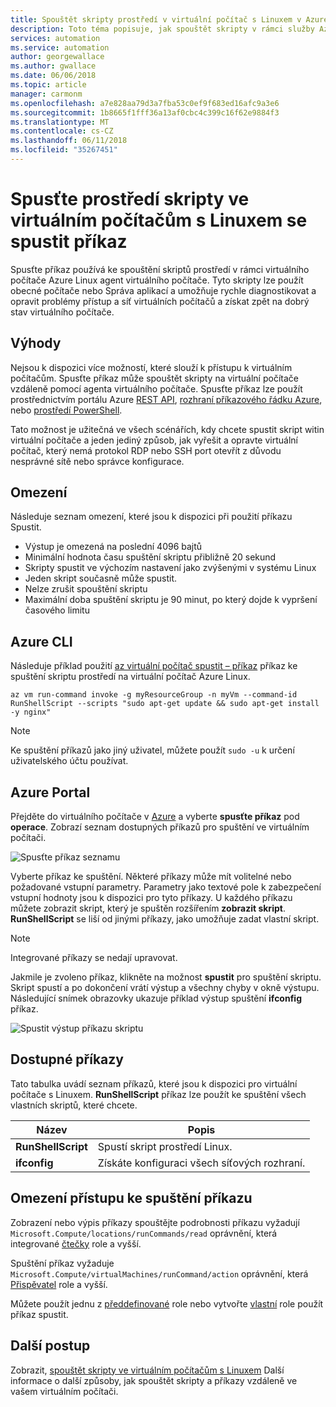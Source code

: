```yaml
---
title: Spouštět skripty prostředí v virtuální počítač s Linuxem v Azure
description: Toto téma popisuje, jak spouštět skripty v rámci služby Azure Linux virtuálního počítače pomocí příkazu Spustit
services: automation
ms.service: automation
author: georgewallace
ms.author: gwallace
ms.date: 06/06/2018
ms.topic: article
manager: carmonm
ms.openlocfilehash: a7e828aa79d3a7fba53c0ef9f683ed16afc9a3e6
ms.sourcegitcommit: 1b8665f1fff36a13af0cbc4c399c16f62e9884f3
ms.translationtype: MT
ms.contentlocale: cs-CZ
ms.lasthandoff: 06/11/2018
ms.locfileid: "35267451"
---
```

# <a name="run-shell-scripts-in-your-linux-vm-with-run-command"></a>Spusťte prostředí skripty ve virtuálním počítačům s Linuxem se spustit příkaz

Spusťte příkaz používá ke spouštění skriptů prostředí v rámci virtuálního počítače Azure Linux agent virtuálního počítače. Tyto skripty lze použít obecné počítače nebo Správa aplikací a umožňuje rychle diagnostikovat a opravit problémy přístup a síť virtuálních počítačů a získat zpět na dobrý stav virtuálního počítače.

## <a name="benefits"></a>Výhody

Nejsou k dispozici více možností, které slouží k přístupu k virtuálním počítačům. Spusťte příkaz může spouštět skripty na virtuální počítače vzdáleně pomocí agenta virtuálního počítače. Spusťte příkaz lze použít prostřednictvím portálu Azure [REST API](/rest/api/compute/virtual%20machines%20run%20commands/runcommand), [rozhraní příkazového řádku Azure](/cli/azure/vm/run-command?view=azure-cli-latest#az-vm-run-command-invoke), nebo [prostředí PowerShell](/powershell/module/azurerm.compute/invoke-azurermvmruncommand).

Tato možnost je užitečná ve všech scénářích, kdy chcete spustit skript witin virtuální počítače a jeden jediný způsob, jak vyřešit a opravte virtuální počítač, který nemá protokol RDP nebo SSH port otevřít z důvodu nesprávné sítě nebo správce konfigurace.

## <a name="restrictions"></a>Omezení

Následuje seznam omezení, které jsou k dispozici při použití příkazu Spustit.

* Výstup je omezená na poslední 4096 bajtů
* Minimální hodnota času spuštění skriptu přibližně 20 sekund
* Skripty spustit ve výchozím nastavení jako zvýšenými v systému Linux
* Jeden skript současně může spustit.
* Nelze zrušit spouštění skriptu
* Maximální doba spuštění skriptu je 90 minut, po který dojde k vypršení časového limitu

## <a name="azure-cli"></a>Azure CLI

Následuje příklad použití [az virtuální počítač spustit – příkaz](/cli/azure/vm/run-command?view=azure-cli-latest#az-vm-run-command-invoke) příkaz ke spuštění skriptu prostředí na virtuální počítač Azure Linux.

```azurecli-interactive
az vm run-command invoke -g myResourceGroup -n myVm --command-id RunShellScript --scripts "sudo apt-get update && sudo apt-get install -y nginx"
```

> [!NOTE]
> Ke spuštění příkazů jako jiný uživatel, můžete použít `sudo -u` k určení uživatelského účtu používat.

## <a name="azure-portal"></a>Azure Portal

Přejděte do virtuálního počítače v [Azure](https://portal.azure.com) a vyberte **spusťte příkaz** pod **operace**. Zobrazí seznam dostupných příkazů pro spuštění ve virtuálním počítači.

![Spusťte příkaz seznamu](./media/run-command/run-command-list.png)

Vyberte příkaz ke spuštění. Některé příkazy může mít volitelné nebo požadované vstupní parametry. Parametry jako textové pole k zabezpečení vstupní hodnoty jsou k dispozici pro tyto příkazy. U každého příkazu můžete zobrazit skript, který je spuštěn rozšířením **zobrazit skript**. **RunShellScript** se liší od jinými příkazy, jako umožňuje zadat vlastní skript. 

> [!NOTE]
> Integrované příkazy se nedají upravovat.

Jakmile je zvoleno příkaz, klikněte na možnost **spustit** pro spuštění skriptu. Skript spustí a po dokončení vrátí výstup a všechny chyby v okně výstupu. Následující snímek obrazovky ukazuje příklad výstup spuštění **ifconfig** příkaz.

![Spustit výstup příkazu skriptu](./media/run-command/run-command-script-output.png)

## <a name="available-commands"></a>Dostupné příkazy

Tato tabulka uvádí seznam příkazů, které jsou k dispozici pro virtuální počítače s Linuxem. **RunShellScript** příkaz lze použít ke spuštění všech vlastních skriptů, které chcete.

|**Název**|**Popis**|
|---|---|
|**RunShellScript**|Spustí skript prostředí Linux.|
|**ifconfig**| Získáte konfiguraci všech síťových rozhraní.|

## <a name="limiting-access-to-run-command"></a>Omezení přístupu ke spuštění příkazu

Zobrazení nebo výpis příkazy spouštějte podrobnosti příkazu vyžadují `Microsoft.Compute/locations/runCommands/read` oprávnění, která integrované [čtečky](../../role-based-access-control/built-in-roles.md#reader) role a vyšší.

Spuštění příkaz vyžaduje `Microsoft.Compute/virtualMachines/runCommand/action` oprávnění, která [Přispěvatel](../../role-based-access-control/built-in-roles.md#virtual-machine-contributor) role a vyšší.

Můžete použít jednu z [předdefinované](../../role-based-access-control/built-in-roles.md) role nebo vytvořte [vlastní](../../role-based-access-control/custom-roles.md) role použít příkaz spustit.

## <a name="next-steps"></a>Další postup

Zobrazit, [spouštět skripty ve virtuálním počítačům s Linuxem](run-scripts-in-vm.md) Další informace o další způsoby, jak spouštět skripty a příkazy vzdáleně ve vašem virtuálním počítači.
